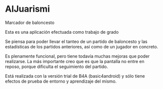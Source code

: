 # AlJuarismi
Marcador de baloncesto

Esta es una aplicación efectuada como trabajo de grado

Se piensa para poder llevar el tanteo de un partido de baloncesto y las estadísticas de los partidos anteriores, así como de un jugador en concreto.

Es plenamente funcional, pero tiene todavía muchas mejoras que poder realizarse. La más importante creo que es que la pantalla no entre en reposo, porque dificulta el seguimiento del partido.

Está realizada con la versión trial de B4A (basic4android) y sólo tiene efectos de prueba de entorno y aprendizaje del mismo.
